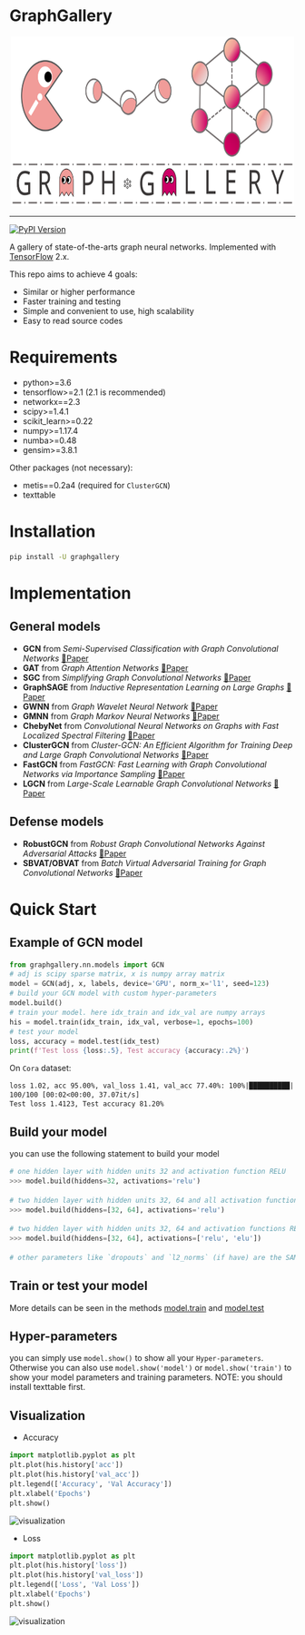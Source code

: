 # GraphGallery

[pypi-image]: https://badge.fury.io/py/graphgallery.svg
[pypi-url]: https://pypi.org/project/graphgallery/

<p align="center">
  <img width = "500" height = "300" src="https://github.com/EdisonLeeeee/GraphGallery/blob/master/imgs/graphgallery.svg" alt="logo"/>
</p>

---

[![PyPI Version][pypi-image]][pypi-url]


A gallery of state-of-the-arts graph neural networks. Implemented with [TensorFlow](https://github.com/tensorflow/tensorflow) 2.x.

This repo aims to achieve 4 goals:
+ Similar or higher performance
+ Faster training and testing
+ Simple and convenient to use, high scalability
+ Easy to read source codes

# Requirements

+ python>=3.6
+ tensorflow>=2.1 (2.1 is recommended)
+ networkx==2.3
+ scipy>=1.4.1
+ scikit_learn>=0.22
+ numpy>=1.17.4
+ numba>=0.48
+ gensim>=3.8.1

Other packages (not necessary):

+ metis==0.2a4 (required for `ClusterGCN`)
+ texttable

# Installation
```bash
pip install -U graphgallery
```

# Implementation
## General models
+ **GCN** from *Semi-Supervised Classification with Graph Convolutional Networks* [📝Paper](https://arxiv.org/abs/1609.02907)
+ **GAT** from *Graph Attention Networks* [📝Paper](https://arxiv.org/abs/1710.10903>)
+ **SGC** from *Simplifying Graph Convolutional Networks* [📝Paper](https://arxiv.org/abs/1902.07153)
+ **GraphSAGE** from *Inductive Representation Learning on Large Graphs* [📝Paper](https://arxiv.org/abs/1706.02216)
+ **GWNN** from *Graph Wavelet Neural Network* [📝Paper](https://arxiv.org/abs/1904.07785)
+ **GMNN** from *Graph Markov Neural Networks* [📝Paper](https://arxiv.org/abs/1905.06214>)
+ **ChebyNet** from *Convolutional Neural Networks on Graphs with Fast Localized Spectral Filtering* [📝Paper](https://arxiv.org/abs/1606.09375>)
+ **ClusterGCN** from *Cluster-GCN: An Efficient Algorithm for Training Deep and Large Graph Convolutional Networks* [📝Paper](https://arxiv.org/abs/1905.07953)
+ **FastGCN** from *FastGCN: Fast Learning with Graph Convolutional Networks via Importance Sampling* [📝Paper](https://arxiv.org/abs/1801.10247)
+ **LGCN** from  *Large-Scale Learnable Graph Convolutional Networks* [📝Paper](https://arxiv.org/abs/1808.03965)

## Defense models
+ **RobustGCN** from *Robust Graph Convolutional Networks Against Adversarial Attacks* [📝Paper](https://dl.acm.org/doi/10.1145/3292500.3330851)
+ **SBVAT/OBVAT** from *Batch Virtual Adversarial Training for Graph Convolutional Networks* [📝Paper](https://arxiv.org/abs/1902.09192)


# Quick Start
## Example of GCN model
```python
from graphgallery.nn.models import GCN
# adj is scipy sparse matrix, x is numpy array matrix
model = GCN(adj, x, labels, device='GPU', norm_x='l1', seed=123)
# build your GCN model with custom hyper-parameters
model.build()
# train your model. here idx_train and idx_val are numpy arrays
his = model.train(idx_train, idx_val, verbose=1, epochs=100)
# test your model
loss, accuracy = model.test(idx_test)
print(f'Test loss {loss:.5}, Test accuracy {accuracy:.2%}')
```
On `Cora` dataset:
```
loss 1.02, acc 95.00%, val_loss 1.41, val_acc 77.40%: 100%|██████████| 100/100 [00:02<00:00, 37.07it/s]
Test loss 1.4123, Test accuracy 81.20%
```

## Build your model
you can use the following statement to build your model
```python
# one hidden layer with hidden units 32 and activation function RELU
>>> model.build(hiddens=32, activations='relu')

# two hidden layer with hidden units 32, 64 and all activation functions are RELU
>>> model.build(hiddens=[32, 64], activations='relu')

# two hidden layer with hidden units 32, 64 and activation functions RELU and ELU
>>> model.build(hiddens=[32, 64], activations=['relu', 'elu'])

# other parameters like `dropouts` and `l2_norms` (if have) are the SAME.
```
## Train or test your model
More details can be seen in the methods [model.train](https://github.com/EdisonLeeeee/GraphGallery/blob/master/graphgallery/nn/models/semisupervised/semi_supervised_model.py#L80) and [model.test](https://github.com/EdisonLeeeee/GraphGallery/blob/master/graphgallery/nn/models/semisupervised/semi_supervised_model.py#L382) 

## Hyper-parameters
you can simply use `model.show()` to show all your `Hyper-parameters`.
Otherwise you can also use `model.show('model')` or `model.show('train')` to show your model parameters and training parameters.
NOTE: you should install texttable first.

## Visualization
+ Accuracy
```python
import matplotlib.pyplot as plt
plt.plot(his.history['acc'])
plt.plot(his.history['val_acc'])
plt.legend(['Accuracy', 'Val Accuracy'])
plt.xlabel('Epochs')
plt.show()
```
![visualization](https://github.com/EdisonLeeeee/GraphGallery/blob/master/imgs/visualization_acc.png)

+ Loss
```python
import matplotlib.pyplot as plt
plt.plot(his.history['loss'])
plt.plot(his.history['val_loss'])
plt.legend(['Loss', 'Val Loss'])
plt.xlabel('Epochs')
plt.show()
```
![visualization](https://github.com/EdisonLeeeee/GraphGallery/blob/master/imgs/visualization_loss.png)


